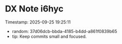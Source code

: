﻿# DX Note i6hyc
Timestamp: 2025-09-25 19:25:11

- random: 37d06dcb-bbda-4185-b4dd-a861f0839b65
- tip: Keep commits small and focused.
